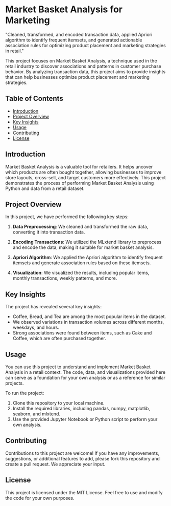 # Market Basket Analysis for Marketing
"Cleaned, transformed, and encoded transaction data, applied Apriori algorithm to identify frequent itemsets, and generated actionable association rules for optimizing product placement and marketing strategies in retail."


This project focuses on Market Basket Analysis, a technique used in the retail industry to discover associations and patterns in customer purchase behavior. By analyzing transaction data, this project aims to provide insights that can help businesses optimize product placement and marketing strategies.

## Table of Contents

- [Introduction](#introduction)
- [Project Overview](#project-overview)
- [Key Insights](#key-insights)
- [Usage](#usage)
- [Contributing](#contributing)
- [License](#license)

## Introduction

Market Basket Analysis is a valuable tool for retailers. It helps uncover which products are often bought together, allowing businesses to improve store layouts, cross-sell, and target customers more effectively. This project demonstrates the process of performing Market Basket Analysis using Python and data from a retail dataset.

## Project Overview

In this project, we have performed the following key steps:

1. **Data Preprocessing**: We cleaned and transformed the raw data, converting it into transaction data.

2. **Encoding Transactions**: We utilized the MLxtend library to preprocess and encode the data, making it suitable for market basket analysis.

3. **Apriori Algorithm**: We applied the Apriori algorithm to identify frequent itemsets and generate association rules based on these itemsets.

4. **Visualization**: We visualized the results, including popular items, monthly transactions, weekly patterns, and more.

## Key Insights

The project has revealed several key insights:

- Coffee, Bread, and Tea are among the most popular items in the dataset.
- We observed variations in transaction volumes across different months, weekdays, and hours.
- Strong associations were found between items, such as Cake and Coffee, which are often purchased together.

## Usage

You can use this project to understand and implement Market Basket Analysis in a retail context. The code, data, and visualizations provided here can serve as a foundation for your own analysis or as a reference for similar projects.

To run the project:

1. Clone this repository to your local machine.
2. Install the required libraries, including pandas, numpy, matplotlib, seaborn, and mlxtend.
3. Use the provided Jupyter Notebook or Python script to perform your own analysis.

## Contributing

Contributions to this project are welcome! If you have any improvements, suggestions, or additional features to add, please fork this repository and create a pull request. We appreciate your input.

## License

This project is licensed under the MIT License. Feel free to use and modify the code for your own purposes.

